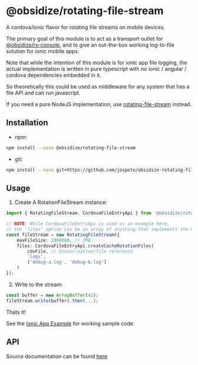 # @obsidize/rotating-file-stream

A cordova/ionic flavor for rotating file streams on mobile devices.

The primary goal of this module is to act as a transport outlet for [@obsidize/rx-console](https://github.com/jospete/obsidize-rx-console),
and to give an out-the-box working log-to-file solution for ionic mobile apps.

Note that while the intention of this module is for ionic app file logging, the actual implementation is
written in pure typescript with no ionic / angular / cordova dependencies embedded in it.

So theoretically this could be used as middleware for any system that has a file API and can run javascript.

If you need a pure NodeJS implementation, use [rotating-file-stream](https://www.npmjs.com/package/rotating-file-stream) instead.

## Installation

- npm:

```bash
npm install --save @obsidize/rotating-file-stream
```

- git:

```bash
npm install --save git+https://github.com/jospete/obsidize-rotating-file-stream.git
```

## Usage

1. Create A RotationFileStream instance:

```typescript
import { RotatingFileStream, CordovaFileEntryApi } from '@obsidize/rotating-file-stream';

// NOTE: While CordovaFileEntryApi is used as an example here, 
// the 'files' option can be an array of anything that implements the FileEntryLike interface.
const fileStream = new RotatingFileStream({
	maxFileSize: 2000000, // 2MB
	files: CordovaFileEntryApi.createCacheRotationFiles(
		cdvFile, // @ionic-native/file reference
		'logs',
		['debug-a.log', 'debug-b.log']
	)
});
```

2. Write to the stream:

```typescript
const buffer = new ArrayBuffer(42);
fileStream.write(buffer).then(...);
```

Thats it!


See the [Ionic App Example](https://github.com/jospete/ionic-native-file-logging-example) for working sample code.

## API

Source documentation can be found [here](https://jospete.github.io/obsidize-rotating-file-stream/)